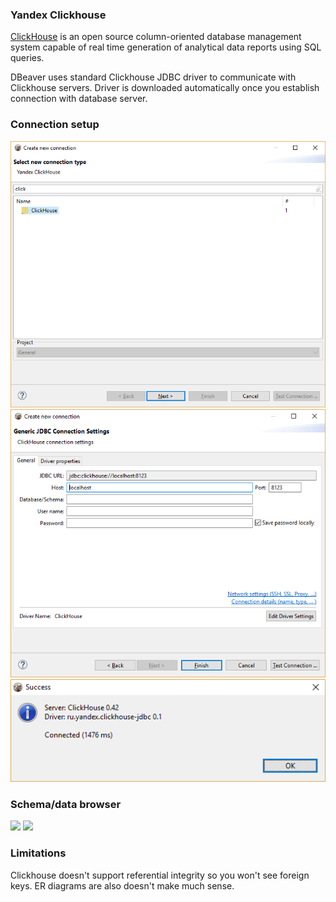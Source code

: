 ### Yandex Clickhouse

<a href="https://clickhouse.yandex/docs/en/">ClickHouse</a> is an open source column-oriented database management system capable of real time generation of analytical data reports using SQL queries.

DBeaver uses standard Clickhouse JDBC driver to communicate with Clickhouse servers. Driver is downloaded automatically once you establish connection with database server.

### Connection setup

![](images/database/clickhouse/clickhouse-setup-driver.png)
![](images/database/clickhouse/clickhouse-setup-connection.png)
![](images/database/clickhouse/clickhouse-test-connection.png)

### Schema/data browser

![](images/database/hive/clickhouse-tables.png)
![](images/database/hive/clickhouse-ddl.png)

### Limitations

Clickhouse doesn't support referential integrity so you won't see foreign keys. ER diagrams are also doesn't make much sense.
